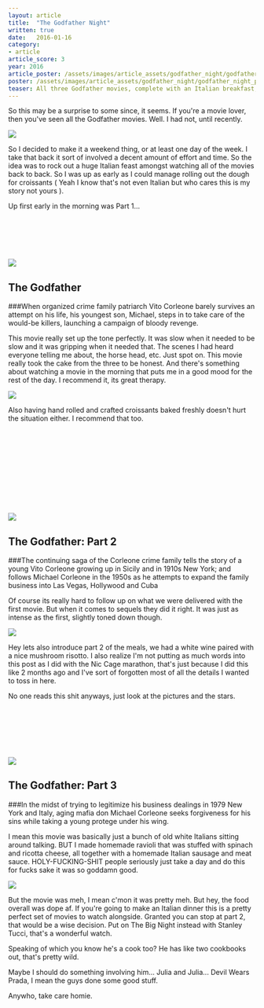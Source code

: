 ```yaml
---
layout: article
title:  "The Godfather Night"
written: true
date:   2016-01-16
category:
- article
article_score: 3
year: 2016
article_poster: /assets/images/article_assets/godfather_night/godfather_night_poster.jpg
poster: /assets/images/article_assets/godfather_night/godfather_night_poster.jpg
teaser: All three Godfather movies, complete with an Italian breakfast, lunch, and dinner.
---
```

So this may be a surprise to some since, it seems. If you're a movie lover, then you've seen all the Godfather movies. Well. I had not, until recently.

<div class="col-md-4 pull-right"><img src="/assets/images/article_assets/godfather_night/rolling.png"></div>

So I decided to make it a weekend thing, or at least one day of the week. I take that back it sort of involved a decent amount of effort and time. So the idea was to rock out a huge Italian feast amongst watching all of the movies back to back. So I was up as early as I could manage rolling out the dough for croissants ( Yeah I know that's not even Italian but who cares this is my story not yours ).

Up first early in the morning was Part 1...
<br>
<br>
<br>
<br>
<br>
<br>

<div class="col-md-4"><img src="http://image.tmdb.org/t/p/w500/d4KNaTrltq6bpkFS01pYtyXa09m.jpg/"></div>

## The Godfather

<i class="fa fa-star"></i><i class="fa fa-star"></i><i class="fa fa-star"></i><i class="fa fa-star"></i><i class="fa fa-star"></i>

###When organized crime family patriarch Vito Corleone barely survives an attempt on his life, his youngest son, Michael, steps in to take care of the would-be killers, launching a campaign of bloody revenge.

This movie really set up the tone perfectly. It was slow when it needed to be slow and it was gripping when it needed that. The scenes I had heard everyone telling me about, the horse head, etc. Just spot on. This movie really took the cake from the three to be honest. And there's something about watching a movie in the morning that puts me in a good mood for the rest of the day. I recommend it, its great therapy.

<div class="col-md-4 pull-right"><img src="/assets/images/article_assets/godfather_night/croissant.png"></div>

Also having hand rolled and crafted croissants baked freshly doesn't hurt the situation either. I recommend that too.

<br>
<br>
<br>
<br>
<br>
<br>
<br>
<br>
<br>
<br>

<div class="col-md-4"><img src="http://image.tmdb.org/t/p/w500/tHbMIIF51rguMNSastqoQwR0sBs.jpg/"></div>

## The Godfather: Part 2

<i class="fa fa-star"></i><i class="fa fa-star"></i><i class="fa fa-star"></i><i class="fa fa-star"></i>

###The continuing saga of the Corleone crime family tells the story of a young Vito Corleone growing up in Sicily and in 1910s New York; and follows Michael Corleone in the 1950s as he attempts to expand the family business into Las Vegas, Hollywood and Cuba

Of course its really hard to follow up on what we were delivered with the first movie. But when it comes to sequels they did it right. It was just as intense as the first, slightly toned down though.

<div class="col-md-4 pull-right"><img src="/assets/images/article_assets/godfather_night/risotto.png"></div>

Hey lets also introduce part 2 of the meals, we had a white wine paired with a nice mushroom risotto. I also realize I'm not putting as much words into this post as I did with the Nic Cage marathon, that's just because I did this like 2 months ago and I've sort of forgotten most of all the details I wanted to toss in here.

No one reads this shit anyways, just look at the pictures and the stars.

<br>
<br>
<br>
<br>
<br>
<br>

<div class="col-md-4"><img src="http://image.tmdb.org/t/p/w500/uzaP0L7BEprcJHCuwbaHiYT0UYX.jpg/"></div>

## The Godfather: Part 3

<i class="fa fa-star"></i><i class="fa fa-star"></i><i class="fa fa-star"></i>

###In the midst of trying to legitimize his business dealings in 1979 New York and Italy, aging mafia don Michael Corleone seeks forgiveness for his sins while taking a young protege under his wing.

I mean this movie was basically just a bunch of old white Italians sitting around talking. BUT I made homemade ravioli that was stuffed with spinach and ricotta cheese, all together with a homemade Italian sausage and meat sauce. HOLY-FUCKING-SHIT people seriously just take a day and do this for fucks sake it was so goddamn good.

<div class="col-md-4 pull-right"><img src="/assets/images/article_assets/godfather_night/ravioli.png"></div>

But the movie was meh, I mean c'mon it was pretty meh. But hey, the food overall was dope af. If you're going to make an Italian dinner this is a pretty perfect set of movies to watch alongside. Granted you can stop at part 2, that would be a wise decision. Put on The Big Night instead with Stanley Tucci, that's a wonderful watch.

Speaking of which you know he's a cook too? He has like two cookbooks out, that's pretty wild.

Maybe I should do something involving him... Julia and Julia... Devil Wears Prada, I mean the guys done some good stuff.

Anywho, take care homie.
